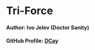 # Tri-Force

#### Author: Ivo Jelev (Doctor Sanity)
#### GitHub Profile: [DCay](https://github.com/DCay)